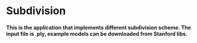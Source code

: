 # Subdivision

#### This is the application that implements different subdivision scheme. The input file is .ply, example models can be downloaded from Stanford libs.

